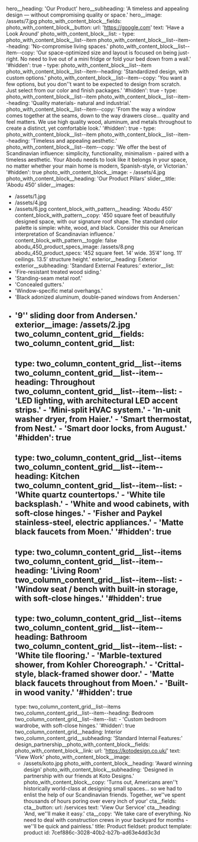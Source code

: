 hero__heading: 'Our Product'
hero__subheading: 'A timeless and appealing  design — without compromising quality or space.'
hero__image: /assets/7.jpg
photo_with_content_block__fields:
  photo_with_content_block__button:
    url: 'https://google.com'
    text: 'Have a Look Around'
  photo_with_content_block__list:
    -
      type: photo_with_content_block__list--item
      photo_with_content_block__list--item--heading: 'No-compromise living spaces.'
      photo_with_content_block__list--item--copy: 'Our space-optimized size and layout is focused on being just-right. No need to live out of a mini fridge or fold your bed down from a wall.'
      '#hidden': true
    -
      type: photo_with_content_block__list--item
      photo_with_content_block__list--item--heading: 'Standardized design, with custom options.'
      photo_with_content_block__list--item--copy: 'You want a few options, but you don''t want to be expected to design from scratch. Just select from our color and finish packages.'
      '#hidden': true
    -
      type: photo_with_content_block__list--item
      photo_with_content_block__list--item--heading: 'Quality materials- natural and industrial.'
      photo_with_content_block__list--item--copy: 'From the way a window comes together at the seams, down to the way drawers close… quality and feel matters. We use high quality wood, aluminum, and metals throughout to create a distinct, yet comfortable look.'
      '#hidden': true
    -
      type: photo_with_content_block__list--item
      photo_with_content_block__list--item--heading: 'Timeless and appealing aesthetic.'
      photo_with_content_block__list--item--copy: 'We offer the best of Scandinavian influence: simplicity, functionality, minimalism - paired with a timeless aesthetic. Your Abodu needs to look like it belongs in your space, no matter whether your main home is modern, Spanish-style, or Victorian.'
      '#hidden': true
  photo_with_content_block__image:
    - /assets/4.jpg
  photo_with_content_block__heading: 'Our Product Pillars'
slider__title: 'Abodu 450'
slider__images:
  - /assets/1.jpg
  - /assets/4.jpg
  - /assets/6.jpg
content_block_with_pattern__heading: 'Abodu 450'
content_block_with_pattern__copy: '450 square feet of beautifully designed space, with our signature roof shape. The standard color palette is simple: white, wood, and black. Consider this our American interpretation of Scandinavian influence.'
content_block_with_pattern__toggle: false
abodu_450_product_specs_image: /assets/8.png
abodu_450_product_specs: '452 square feet. 14’ wide. 35’4” long. 11’ ceilings. 13.5’ structure height.'
exterior__heading: Exterior
exterior__subheading: 'Standard External Features:'
exterior__list:
  - 'Fire-resistant treated wood siding.'
  - 'Standing-seam metal roof.'
  - 'Concealed gutters.'
  - 'Window-specific metal overhangs.'
  - 'Black adonized aluminum, double-paned windows from Andersen.'
  - '9'' sliding door from Andersen.'
exterior__image: /assets/2.jpg
two_column_content_grid__fields:
  two_column_content_grid__list:
    -
      type: two_column_content_grid__list--items
      two_column_content_grid__list--item--heading: Throughout
      two_column_content_grid__list--item--list:
        - 'LED lighting, with architectural LED accent strips.'
        - 'Mini-split HVAC system.'
        - 'In-unit washer dryer, from Haier.'
        - 'Smart thermostat, from Nest.'
        - 'Smart door locks, from August.'
      '#hidden': true
    -
      type: two_column_content_grid__list--items
      two_column_content_grid__list--item--heading: Kitchen
      two_column_content_grid__list--item--list:
        - 'White quartz countertops.'
        - 'White tile backsplash.'
        - 'White and wood cabinets, with soft-close hinges.'
        - 'Fisher and Paykel stainless-steel, electric appliances.'
        - 'Matte black faucets from Moen.'
      '#hidden': true
    -
      type: two_column_content_grid__list--items
      two_column_content_grid__list--item--heading: 'Living Room'
      two_column_content_grid__list--item--list:
        - 'Window seat / bench with built-in storage, with soft-close hinges.'
      '#hidden': true
    -
      type: two_column_content_grid__list--items
      two_column_content_grid__list--item--heading: Bathroom
      two_column_content_grid__list--item--list:
        - 'White tile flooring.'
        - 'Marble-textured shower, from Kohler Choreograph.'
        - 'Crittal-style, black-framed shower door.'
        - 'Matte black faucets throughout from Moen.'
        - 'Built-in wood vanity.'
      '#hidden': true
    -
      type: two_column_content_grid__list--items
      two_column_content_grid__list--item--heading: Bedroom
      two_column_content_grid__list--item--list:
        - 'Custom bedroom wardrobe, with soft-close hinges.'
      '#hidden': true
  two_column_content_grid__heading: Interior
  two_column_content_grid__subheading: 'Standard Internal Features:'
design_partnership__photo_with_content_block__fields:
  photo_with_content_block__link:
    url: 'https://kotodesign.co.uk/'
    text: 'View Work'
  photo_with_content_block__image:
    - /assets/koto.jpg
  photo_with_content_block__heading: 'Award winning design'
  photo_with_content_block__subheading: 'Designed in partnership with our friends at Koto Designs.'
  photo_with_content_block__copy: 'Turns out, Americans aren''t historically world-class at designing small spaces… so we had to enlist the help of our Scandinavian friends. Together, we''ve spent thousands of hours poring over every inch of your'
cta__fields:
  cta__button:
    url: /services
    text: 'View Our Service'
  cta__heading: 'And, we''ll make it easy.'
  cta__copy: 'We take care of everything. No need to deal with construction crews in your backyard for months - we''ll be quick and painless.'
title: Product
fieldset: product
template: product
id: 7cef886c-3028-40b2-b27b-ad63e4dd3c3d
